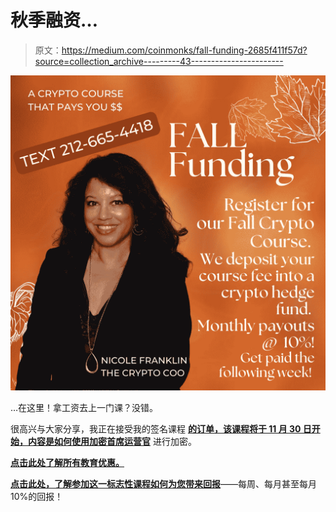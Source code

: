 # 秋季融资…

> 原文：<https://medium.com/coinmonks/fall-funding-2685f411f57d?source=collection_archive---------43----------------------->

![](img/f3b0e544aeeb93e6a9cb222df102bc89.png)

…在这里！拿工资去上一门课？没错。

很高兴与大家分享，我正在接受我的签名课程 [**的订单，该课程将于 11 月 30 日开始，内容是如何使用加密首席运营官**](https://docs.google.com/forms/d/e/1FAIpQLScnjx2-3GhkT1llywaMCRdl80Te4eIZFgHu-Kri3azCu1b5vQ/viewform?usp=sf_link) 进行加密。

[**点击此处了解所有教育优惠。**](http://www.nicolefranklin.com/crypto-coo)

[**点击此处，了解参加这一标志性课程如何为您带来回报**](https://docs.google.com/document/d/1L-Sa4a1ShxoiSUIOawIxxj10q3Pq5XpMgOsJxx8yaZY/edit?usp=sharing)——每周、每月甚至每月 10%的回报！